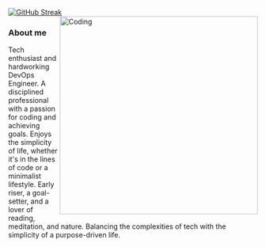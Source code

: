 [![GitHub Streak](https://github-readme-streak-stats.herokuapp.com?user=benhur-araujo&theme=blue-green&hide_border=true&card_width=440)](https://git.io/streak-stats) <img align="right" alt="Coding" width="400" src="https://media4.giphy.com/media/26tn33aiTi1jkl6H6/giphy.gif?cid=ecf05e47jcpfqosx5fv5vmxloxagz6isg28da3z40fiyzwyz&ep=v1_gifs_search&rid=giphy.gif&ct=g">

### About me
Tech enthusiast and hardworking DevOps Engineer. A disciplined professional with a passion for coding and achieving goals. Enjoys the simplicity of life, whether it's in the lines of code or a minimalist lifestyle. Early riser, a goal-setter, and a lover of reading, meditation, and nature. Balancing the complexities of tech with the simplicity of a purpose-driven life.
